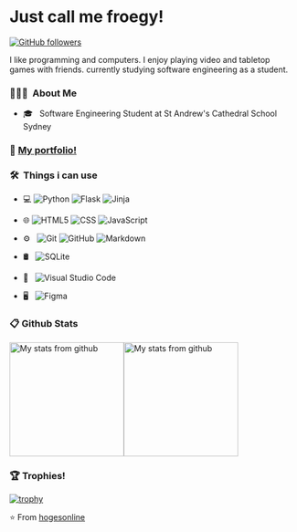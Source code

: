 # Just call me froegy!


[![GitHub followers](https://img.shields.io/github/followers/froegy?style=social)](https://github.com/froegy)

I like programming and computers. I enjoy playing video and tabletop games with friends. currently studying software engineering as a student.


### 👨🏻‍💻 &nbsp;About Me
- 🎓 &nbsp; Software Engineering Student at St Andrew's Cathedral School Sydney


### 📖 [My portfolio!](https://www.froegy.dev)


### 🛠 &nbsp;Things i can use

- 💻
  ![Python](https://img.shields.io/badge/-Python-333333?style=flat&logo=python)
  ![Flask](https://img.shields.io/badge/-Flask-333333?style=flat&logo=flask)
  ![Jinja](https://img.shields.io/badge/-Jinja-333333?style=flat&logo=jinja)
- 🌐 
  ![HTML5](https://img.shields.io/badge/-HTML5-333333?style=flat&logo=HTML5)
  ![CSS](https://img.shields.io/badge/-CSS-333333?style=flat&logo=CSS&logoColor=1572B6)
  ![JavaScript](https://img.shields.io/badge/-JavaScript-333333?style=flat&logo=javascript)
- ⚙️ &nbsp;
  ![Git](https://img.shields.io/badge/-Git-333333?style=flat&logo=git)
  ![GitHub](https://img.shields.io/badge/-GitHub-333333?style=flat&logo=github)
  ![Markdown](https://img.shields.io/badge/-Markdown-333333?style=flat&logo=markdown)
- 🛢 &nbsp;
  ![SQLite](https://img.shields.io/badge/-SQLite-333333?style=flat&logo=sqlite)

- 🔧 &nbsp;
  ![Visual Studio Code](https://img.shields.io/badge/-Visual%20Studio%20Code-333333?style=flat&logo=visual-studio-code&logoColor=007ACC)
- 🖥 &nbsp;
  ![Figma](https://img.shields.io/badge/-Figma-333333?style=flat&logo=figma)

### 📋 Github Stats
<a href="https://github.com/froegy"><img src="https://github-readme-stats.vercel.app/api?username=froegy&theme=buefy&show_icons=true" alt="My stats from github" data-canonical-src="https://github-readme-stats.vercel.app/api?username=froegy&amp;theme=buefy&amp;show_icons=true" style="height: 200px;"></a><a href="https://github.com/froegy"><img src="https://github-readme-stats.vercel.app/api/top-langs/?username=froegy&theme=buefy&layout=compact" alt="My stats from github" data-canonical-src="https://github-readme-stats.vercel.app/api/top-langs/?username=froegy&amp;theme=buefy&amp;layout=compact" style="height: 200px;"></a>

  

### 🏆 Trophies! 

[![trophy](https://github-profile-trophy.vercel.app/?username=hogesonline&theme=onedark)](https://github.com/froegy/github-profile-trophy)

⭐️ From [hogesonline](https://github.com/hogesonline)